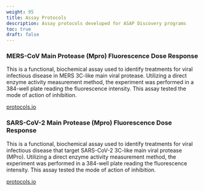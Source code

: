 ```yaml
---
weight: 95
title: Assay Protocols
description: Assay protocols developed for ASAP Discovery programs
toc: true
draft: false
---
```


### MERS-CoV Main Protease (Mpro) Fluorescence Dose Response
This is a functional, biochemical assay used to identify treatments for viral infectious disease in MERS 3C-like main viral protease. 
Utilizing a direct enzyme activity measurement method, the experiment was performed in a 384-well plate reading the fluorescence intensity. This assay tested the mode of action of inhibition. 

[protocols.io](https://www.protocols.io/view/mers-main-protease-mpro-fluorescence-dose-response-eq2ly7r1rlx9)

### SARS-CoV-2 Main Protease (Mpro) Fluorescence Dose Response

This is a functional, biochemical assay used to identify treatments for viral infectious disease that target SARS-CoV-2 3C-like main viral protease (MPro). 
Utilizing a direct enzyme activity measurement method, the experiment was performed in a 384-well plate reading the fluorescence intensity. This assay tested the mode of action of inhibition. 

[protocols.io](https://www.protocols.io/view/sars-cov-2-main-protease-mpro-fluorescence-dose-re-81wgbye9nvpk)